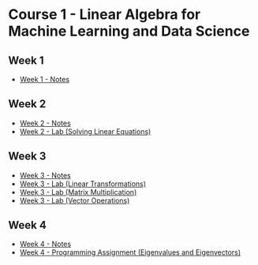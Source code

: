 # Course 1 - Linear Algebra for Machine Learning and Data Science

## Week 1
- [Week 1 - Notes](https://github.com/michaelokoroike/Machine-Learning-Portfolio/blob/main/Machine-Learning-Theory/Courses/Math_For_ML%26DS_CourseraSpecialization/Course1_Linear_Algebra_for_ML%26DS/Week_1/Notes)

## Week 2
- [Week 2 - Notes](https://github.com/michaelokoroike/Machine-Learning-Portfolio/blob/main/Machine-Learning-Theory/Courses/Math_For_ML%26DS_CourseraSpecialization/Course1_Linear_Algebra_for_ML%26DS/Week_2/Notes)
- [Week 2 - Lab (Solving Linear Equations)](https://github.com/michaelokoroike/Machine-Learning-Portfolio/blob/main/Machine-Learning-Theory/Courses/Math_For_ML%26DS_CourseraSpecialization/Course1_Linear_Algebra_for_ML%26DS/Week_2/Lab.ipynb)

## Week 3
- [Week 3 - Notes](https://github.com/michaelokoroike/Machine-Learning-Portfolio/blob/main/Machine-Learning-Theory/Courses/Math_For_ML%26DS_CourseraSpecialization/Course1_Linear_Algebra_for_ML%26DS/Week_3/Notes)
- [Week 3 - Lab (Linear Transformations)](https://github.com/michaelokoroike/Machine-Learning-Portfolio/blob/main/Machine-Learning-Theory/Courses/Math_For_ML%26DS_CourseraSpecialization/Course1_Linear_Algebra_for_ML%26DS/Week_3/Lab_LinearTransformations_(courtesy_of_greyhat007).ipynb)
- [Week 3 - Lab (Matrix Multiplication)](https://github.com/michaelokoroike/Machine-Learning-Portfolio/blob/main/Machine-Learning-Theory/Courses/Math_For_ML%26DS_CourseraSpecialization/Course1_Linear_Algebra_for_ML%26DS/Week_3/Lab_MatrixMultiplication_(courtesy_of_greyhat007).ipynb)
- [Week 3 - Lab (Vector Operations)](https://github.com/michaelokoroike/Machine-Learning-Portfolio/blob/main/Machine-Learning-Theory/Courses/Math_For_ML%26DS_CourseraSpecialization/Course1_Linear_Algebra_for_ML%26DS/Week_3/Lab_VectorOperations_(courtesy_of_greyhat007).ipynb)

## Week 4
- [Week 4 - Notes](https://github.com/michaelokoroike/Machine-Learning-Portfolio/blob/main/Machine-Learning-Theory/Courses/Math_For_ML%26DS_CourseraSpecialization/Course1_Linear_Algebra_for_ML%26DS/Week_4/Notes)
- [Week 4 - Programming Assignment (Eigenvalues and Eigenvectors)](https://github.com/michaelokoroike/Machine-Learning-Portfolio/blob/main/Machine-Learning-Theory/Courses/Math_For_ML%26DS_CourseraSpecialization/Course1_Linear_Algebra_for_ML%26DS/Week_4/ProgrammingAssignment.ipynb)
